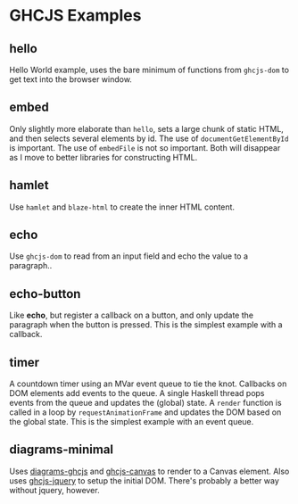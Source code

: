 GHCJS Examples
==============

hello
-----

Hello World example, uses the bare minimum of functions from `ghcjs-dom`
to get text into the browser window.

embed
-----

Only slightly more elaborate than `hello`, sets a large chunk of static
HTML, and then selects several elements by id. The use of
`documentGetElementById` is important. The use of `embedFile` is not so
important. Both will disappear as I move to better libraries for
constructing HTML.

hamlet
------

Use `hamlet` and `blaze-html` to create the inner HTML content.

echo
----

Use `ghcjs-dom` to read from an input field and echo the value to a
paragraph..

echo-button
-----------

Like **echo**, but register a callback on a button, and only update the
paragraph when the button is pressed. This is the simplest example with
a callback.

timer
-----

A countdown timer using an MVar event queue to tie the knot. Callbacks
on DOM elements add events to the queue. A single Haskell thread pops
events from the queue and updates the (global) state. A `render`
function is called in a loop by `requestAnimationFrame` and updates the
DOM based on the global state. This is the simplest example with an
event queue.

diagrams-minimal
----------------

Uses [diagrams-ghcjs](https://github.com/ghcjs/diagrams-ghcjs) and
[ghcjs-canvas](https://github.com/ghcjs/ghcjs-canvas) to render to a
Canvas element. Also uses
[ghcjs-jquery](https://github.com/ghcjs/ghcjs-jquery) to setup the
initial DOM. There's probably a better way without jquery, however.
